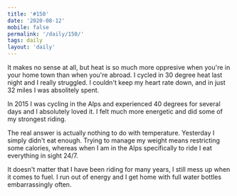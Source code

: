 ```yaml
---
title: '#150'
date: '2020-08-12'
mobile: false
permalink: '/daily/150/'
tags: daily
layout: 'daily'
---
```


It makes no sense at all, but heat is so much more oppresive when you're in your home town than when you're abroad. I cycled in 30 degree heat last night and I really struggled. I couldn't keep my heart rate down, and in just 32 miles I was absolitely spent.

In 2015 I was cycling in the Alps and experienced 40 degrees for several days and I absolutely loved it. I felt much more energetic and did some of my strongest riding.

The real answer is actually nothing to do with temperature. Yesterday I simply didn't eat enough. Trying to manage my weight means restricting some calories, whereas when I am in the Alps specifically to ride I eat everything in sight 24/7.

It doesn't matter that I have been riding for many years, I still mess up when it comes to fuel. I run out of energy and I get home with full water bottles embarrassingly often.
